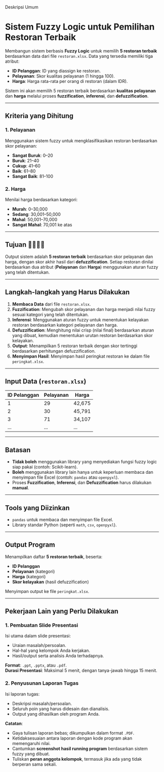 Deskripsi Umum
# Sistem Fuzzy Logic untuk Pemilihan Restoran Terbaik

Membangun sistem berbasis **Fuzzy Logic** untuk memilih **5 restoran terbaik** berdasarkan data dari file `restoran.xlsx`. Data yang tersedia memiliki tiga atribut:

- **ID Pelanggan**: ID yang diassign ke restoran.
- **Pelayanan**: Skor kualitas pelayanan (1 hingga 100).
- **Harga**: Harga rata-rata per orang di restoran (dalam IDR).

Sistem ini akan memilih 5 restoran terbaik berdasarkan **kualitas pelayanan** dan **harga** melalui proses **fuzzification**, **inferensi**, dan **defuzzification**.

---

## Kriteria yang Dihitung

### 1. Pelayanan
Menggunakan sistem fuzzy untuk mengklasifikasikan restoran berdasarkan skor pelayanan:
- **Sangat Buruk**: 0–20
- **Buruk**: 21–40
- **Cukup**: 41–60
- **Baik**: 61–80
- **Sangat Baik**: 81–100

### 2. Harga
Menilai harga berdasarkan kategori:
- **Murah**: 0–30,000
- **Sedang**: 30,001–50,000
- **Mahal**: 50,001–70,000
- **Sangat Mahal**: 70,001 ke atas

---

## Tujuan 👑👑👑👑
Output sistem adalah **5 restoran terbaik** berdasarkan skor pelayanan dan harga, dengan skor akhir hasil dari **defuzzification**. Setiap restoran dinilai berdasarkan dua atribut (**Pelayanan** dan **Harga**) menggunakan aturan fuzzy yang telah ditentukan.

---

## Langkah-langkah yang Harus Dilakukan

1. **Membaca Data** dari file `restoran.xlsx`.
2. **Fuzzification**: Mengubah skor pelayanan dan harga menjadi nilai fuzzy sesuai kategori yang telah ditentukan.
3. **Inferensi**: Menggunakan aturan fuzzy untuk menentukan kelayakan restoran berdasarkan kategori pelayanan dan harga.
4. **Defuzzification**: Menghitung nilai crisp (nilai final) berdasarkan aturan yang dibuat, kemudian menentukan urutan restoran berdasarkan skor kelayakan.
5. **Output**: Menampilkan 5 restoran terbaik dengan skor tertinggi berdasarkan perhitungan defuzzification.
6. **Menyimpan Hasil**: Menyimpan hasil peringkat restoran ke dalam file `peringkat.xlsx`.

---

## Input Data (`restoran.xlsx`)

| ID Pelanggan | Pelayanan | Harga  |
|--------------|-----------|--------|
| 1            | 29        | 42,675 |
| 2            | 30        | 45,791 |
| 3            | 71        | 34,107 |
| ...          | ...       | ...    |

---

## Batasan
- **Tidak boleh** menggunakan library yang menyediakan fungsi fuzzy logic siap pakai (contoh: Scikit-learn).
- **Boleh** menggunakan library lain hanya untuk keperluan membaca dan menyimpan file Excel (contoh: `pandas` atau `openpyxl`).
- Proses **Fuzzification**, **Inferensi**, dan **Defuzzification** harus dilakukan **manual**.

---

## Tools yang Diizinkan
- `pandas` untuk membaca dan menyimpan file Excel.
- Library standar Python (seperti `math`, `csv`, `openpyxl`).

---

## Output Program
Menampilkan daftar **5 restoran terbaik**, beserta:
- **ID Pelanggan**
- **Pelayanan** (kategori)
- **Harga** (kategori)
- **Skor kelayakan** (hasil defuzzification)

Menyimpan output ke file `peringkat.xlsx`.

---

## Pekerjaan Lain yang Perlu Dilakukan

### 1. Pembuatan Slide Presentasi
Isi utama dalam slide presentasi:
- Uraian masalah/persoalan.
- Hal-hal yang kelompok Anda kerjakan.
- Hasil/output serta analisis Anda terhadapnya.

**Format**: `.ppt`, `.pptx`, atau `.pdf`.  
**Durasi Presentasi**: Maksimal 5 menit, dengan tanya-jawab hingga 15 menit.

### 2. Penyusunan Laporan Tugas
Isi laporan tugas:
- Deskripsi masalah/persoalan.
- Seluruh poin yang harus didesain dan dianalisis.
- Output yang dihasilkan oleh program Anda.

**Catatan**:
- Gaya tulisan laporan bebas; dikumpulkan dalam format `.PDF`.
- Ketidaksesuaian antara laporan dengan kode program akan memengaruhi nilai.
- Cantumkan **screenshot hasil running program** berdasarkan sistem fuzzy yang dibuat.
- Tuliskan **peran anggota kelompok**, termasuk jika ada yang tidak berperan sama sekali.


